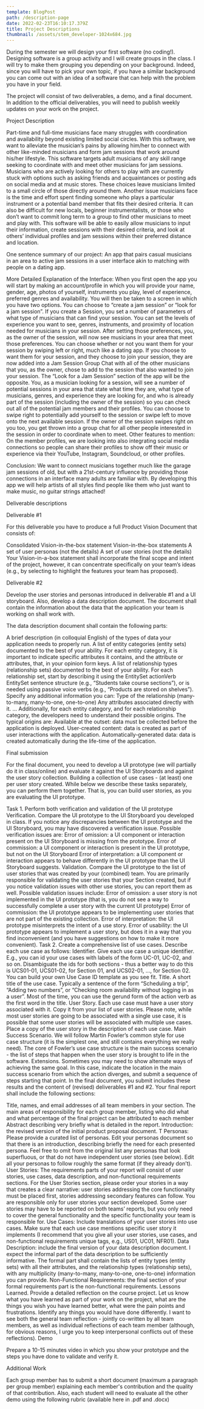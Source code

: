 ```yaml
---
template: BlogPost
path: /description-page
date: 2022-02-23T16:10:17.379Z
title: Project Descriptions
thumbnail: /assets/stem_developer-1024x684.jpg
---
```

During the semester we will design your first software (no coding!). Designing software is a group activity and I will create groups in the class. I will try to make them grouping you depending on your background. Indeed, since you will have to pick your own topic, if you have a similar background you can come out with an idea of a software that can help with the problem you have in your field.

The project will consist of two deliverables, a demo, and a final document. In addition to the official deliverables, you will need to publish weekly updates on your work on the project.

Project Description

Part-time and full-time musicians face many struggles with coordination and availability beyond existing limited social circles. With this software, we want to alleviate the musician’s pains by allowing him/her to connect with other like-minded musicians and form jam sessions that work around his/her lifestyle. This software targets adult musicians of any skill range seeking to coordinate with and meet other musicians for jam sessions. Musicians who are actively looking for others to play with are currently stuck with options such as asking friends and acquaintances or posting ads on social media and at music stores. These choices leave musicians limited to a small circle of those directly around them. Another issue musicians face is the time and effort spent finding someone who plays a particular instrument or a potential band member that fits their desired criteria. It can also be difficult for new locals, beginner instrumentalists, or those who don’t want to commit long term to a group to find other musicians to meet and play with. This software will be able to easily allow musicians to input their information, create sessions with their desired criteria, and look at others’ individual profiles and jam sessions within their preferred distance and location. 

One sentence summary of our project: An app that pairs casual musicians in an area to active jam sessions in a user interface akin to matching with people on a dating app. 

More Detailed Explanation of the Interface: When you first open the app you will start by making an account/profile in which you will provide your name, gender, age, photos of yourself, instruments you play, level of experience, preferred genres and availability. You will then be taken to a screen in which you have two options. You can choose to “create a jam session” or “look for a jam session”. If you create a Session, you set a number of parameters of what type of musicians that can find your session. You can set the levels of experience you want to see, genres, instruments, and proximity of location needed for musicians in your session. After setting those preferences, you, as the owner of the session, will now see musicians in your area that meet those preferences. You can choose whether or not you want them for your session by swiping left or right, much like a dating app. If you choose to want them for your session, and they choose to join your session, they are now added into a Jam Session Group Chat with all of the other musicians that you, as the owner, chose to add to the session that also wanted to join your session. The “Look for a Jam Session” section of the app will be the opposite. You, as a musician looking for a session, will see a number of potential sessions in your area that state what time they are, what type of musicians, genres, and experience they are looking for, and who is already part of the session (including the owner of the session) so you can check out all of the potential jam members and their profiles. You can choose to swipe right to potentially add yourself to the session or swipe left to move onto the next available session. If the owner of the session swipes right on you too, you get thrown into a group chat for all other people interested in the session in order to coordinate when to meet. Other features to mention: On the member profiles, we are looking into also integrating social media connections so people can share their profiles to show off their music or experience via their YouTube, Instagram, Soundcloud, or other profiles. 

Conclusion: We want to connect musicians together much like the garage jam sessions of old, but with a 21st-century influence by providing those connections in an interface many adults are familiar with. By developing this app we will help artists of all styles find people like them who just want to make music, no guitar strings attached! 

Deliverable descriptions

Deliverable  #1

For this deliverable you have to produce a full Product Vision Document that consists of:

Consolidated Vision-in-the-box statement Vision-in-the-box statements 
A set of user personas (not the details)
A set of user stories (not the details)
Your Vision-in-a-box statement shall incorporate the final scope and intent of the project, however, it can concentrate specifically on your team’s ideas (e.g., by selecting to highlight the features your team has proposed).

Deliverable #2

Develop the user stories and personas introduced in deliverable #1 and a UI storyboard. Also, develop a data description document. The document shall contain the information about the data that the application your team is working on shall work with.

The data description document shall contain the following parts:

A brief description (in colloquial English) of the types of data your application needs to properly run. A list of entity categories (entity sets) documented to the best of your ability. For each entity category, it is important to indicate specific attributes it contains, and the attribute or attributes, that, in your opinion form keys.
A list of relationship types (relationship sets) documented to the best of your ability. For each relationship set, start by describing it using the EntitySet actionVerb EntitySet sentence structure (e.g., “Students take course sections”), or is needed using passive voice verbs (e.g., “Products are stored on shelves”).
Specify any additional information you can:
Type of the relationship (many-to-many, many-to-one, one-to-one)
Any attributes associated directly with it.
...
Additionally, for each entity category, and for each relationship category, the developers need to understand their possible origins. The typical origins are:
Available at the outset: data must be collected before the application is deployed.
User-created content:  data is created as part of user interactions with the application.
Automatically-generated data: data is created automatically during the life-time of the application.

Final submission

For the final document, you need to develop a UI prototype (we will partially do it in class/online) and evaluate it against the UI Storyboards and against the user story collection. Building a collection of use cases - (at least) one per user story created. While below we describe these tasks separately, you can perform them together. That is, you can build user stories, as you are evaluating the UI prototype.

Task 1.  Perform both verification and validation of the UI prototype Verification.  Compare the UI prototype to the UI Storyboard you developed in class. If you notice any discrepancies between the UI prototype and the UI Storyboard, you may have discovered a verification issue. Possible verification issues are:
Error of omission: a UI component or interaction present on the UI Storyboard is missing from the prototype.
Error of commission: a UI component or interaction is present in the UI prototype, but not on the UI Storyboard
Error of interpretation: a UI component or interaction appears to behave differently in the UI prototype than the UI Storyboard suggests.
Validation. Compare the UI prototype to the list of user stories that was created by your (combined) team.  You are primarily responsible for validating the user stories that your Section created, but if you notice validation issues with other use stories, you can report them as well. Possible validation issues include:
Error of omission: a user story is not implemented in the UI prototype (that is, you do not see a way to successfully complete a user story with the current UI prototype)
Error of commission: the UI prototype appears to be implementing user stories that are not part of the existing collection.
Error of interpretation: the UI prototype misinterprets the intent of a use story.
Error of usability: the UI prototype appears to implement a user story, but does it in a way that you find inconvenient (and you have suggestions on how to make it more convenient).
Task 2. Create a comprehensive list of use cases. Describe each use case as follows:
Identifier.  Give each use case a unique identifier. E.g., you can id your use cases with labels of the form UC-01, UC-02, and so on.  Disambiguate the ids for both sections - thus a better way to do this is UCS01-01, UCS01-02, for Section 01, and UCS02-01, …, for Section 02. You can build your own Use Case ID template as you see fit.
Title. A short title of the use case. Typically a sentence of the form “Scheduling a trip”, “Adding two numbers”, or “Checking room availability without logging in as a user”. Most of the time, you can use the gerund form of the action verb as the first word in the title.
User Story. Each use case must have a user story associated with it. Copy it from your list of user stories.  Please note, while most user stories are going to be associated with a single use case, it is possible that some user stories will be associated with multiple use cases. Place a copy of the user story in the description of each use case.
Main Success Scenario. We will follow Martin Fowler’s common style for use case structure (it is the simplest one, and still contains everything we really need). The core of Fowler’s use case structure is the main success scenario - the list of steps that happen when the user story is brought to life in the software.
Extensions. Sometimes you may need to show alternate ways of achieving the same goal. In this case, indicate the location in the main success scenario from which the action diverges, and submit a sequence of steps starting that point.
In the final document, you submit includes these results and the content of (revised) deliverables #1 and #2. Your final report shall include the following sections:

Title, names, and email addresses of all team members in your section. The main areas of responsibility for each group member, listing who did what and what percentage of the final project can be attributed to each member
Abstract describing very briefly what is detailed in the report.
Introduction: the revised version of the initial product proposal document. T
Personas: Please provide a curated list of personas. Edit your personas document so that there is an introduction, describing briefly the need for each presented persona. Feel free to omit from the original list any personas that look superfluous, or that do not have independent user stories (see below).  Edit all your personas to follow roughly the same format (if they already don’t).
User Stories: The requirements parts of your report will consist of user stories, use cases, data description, and non-functional requirements sections.  For the User Stories section, please order your stories in a way that creates a clear narrative: user stories addressing the core functionality must be placed first, stories addressing secondary features can follow.  You are responsible only for user stories your section developed. Some user stories may have to be reported on both teams’ reports, but you only need to cover the general functionality and the specific functionality your team is responsible for.
Use Cases: Include translations of your user stories into use cases. Make sure that each use case mentions specific user story it implements (I recommend that you give all your user stories, use cases, and non-functional requirements unique tags, e.g., US01, UC01, NFR01).
Data Description: include the final version of your data description document. I expect the informal part of the data description to be sufficiently informative. The formal part shall contain the lists of entity types (entity sets) with all their attributes, and the relationship types (relationship sets), with any multiplicity (many-to-many, many-to-one, one-to-one) information you can provide.
Non-Functional Requirements: the final section of your formal requirements part is the non-functional requirements.
Lessons Learned. Provide a detailed reflection on the course project. Let us know what you have learned as part of your work on the project, what are the things you wish you have learned better, what were the pain points and frustrations. Identify any things you would have done differently.  I want to see both the general team reflection - jointly co-written by all team members, as well as individual reflections of each team member (although, for obvious reasons, I urge you to keep interpersonal conflicts out of these reflections).
Demo

Prepare a 10-15 minutes video in which you show your prototype and the steps you have done to validate and verify it.

Additional Work

Each group member has to submit a short document (maximum a paragraph per group member) explaining each member's contribution and the quality of that contribution. Also, each student will need to evaluate all the other demo using the following rubric (available here in .pdf and .docx)
